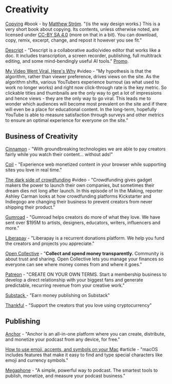 # Creativity

[Copying](https://matthewstrom.com/writing/copying/?ref=sidebar) \#book - by [Matthew Ström](https://matthewstrom.com/). "\(is the way design works.\) This is a very short book about copying. Its contents, unless otherwise noted, are licensed under [CC-BY SA 4.0](https://creativecommons.org/licenses/by-sa/4.0/) \(more on that in a bit\). You can download, copy, remix, excerpt, change, and repost it however you see fit."

[Descript](https://www.descript.com/) - "Descript is a collaborative audio/video editor that works like a doc. It includes transcription, a screen recorder, publishing, full multitrack editing, and some mind-bendingly useful AI tools." [Promo](https://www.youtube.com/watch?v=Bl9wqNe5J8U&feature=emb_logo&utm_content=143586584&utm_medium=social&utm_source=twitter&hss_channel=tw-14260608).

[My Video Went Viral. Here's Why](https://www.youtube.com/watch?v=fHsa9DqmId8&feature=youtu.be) \#video - "My hypothesis is that the algorithm, rather than viewer preference, drives views on the site. As the algorithm shifts, various YouTubers experience burnout \(as what used to work no longer works\) and right now click-through rate is the key metric. So clickable titles and thumbnails are the only way to get a lot of impressions and hence views - they are the only way to go viral. This leads me to wonder which audiences will become most prevalent on the site and if there will even be a place for educational content. In the long-term, hopefully YouTube is able to measure satisfaction through surveys and other metrics to ensure an optimal experience for everyone on the site."

## Business of Creativity

[Cinnamon](https://www.cinnamon.video/) - "With groundbreaking technologies we are able to pay creators fairly while you watch their content... without ads!"

[Coil](https://coil.com/) - "Experience web monetized content in your browser while supporting sites you love in real time."

[The dark side of crowdfunding](https://www.youtube.com/watch?v=HJhQTxTUIH0) \#video - "Crowdfunding gives gadget makers the power to launch their own companies, but sometimes their dream dies not long after launch. In this episode of In the Making, reporter Ashley Carman looks at how crowdfunding platforms Kickstarter and Indiegogo are changing their business to prevent creators from never shipping their product."

[Gumroad](https://gumroad.com/) - "Gumroad helps creators do more of what they love. We have sent over $195M to artists, designers, educators, writers, influencers and more."

[Liberapay](https://liberapay.com/) - "Liberapay is a recurrent donations platform. We help you fund the creators and projects you appreciate."

[Open Collective](https://opencollective.com/) - "**Collect and spend money transparently.** Community is about trust and sharing. Open Collective lets you manage your finances so everyone can see where money comes from and where it goes."

[Patreon](https://www.patreon.com/) - "CREATE ON YOUR OWN TERMS. Start a membership business to develop a direct relationship with your biggest fans and generate predictable, recurring revenue from your creative work."

[Substack ](https://substack.com/about?utm_source=menu)- "Earn money publishing on Substack"

[Thankful](https://getthankful.io) - "Support the creators that you love using cryptocurrency"

## Publishing

[Anchor](https://anchor.fm/) - "Anchor is an all-in-one platform where you can create, distribute, and monetize your podcast from any device, for free."

[How to use emoji, accents, and symbols on your Mac](https://support.apple.com/en-us/HT201586) \#article - "macOS includes features that make it easy to find and type special characters like emoji and currency symbols."

[Megaphone](https://megaphone.fm/megaphone-publisher) - "A simple, powerful way to podcast. The smartest tools to publish, monetize, and measure your podcast business."

